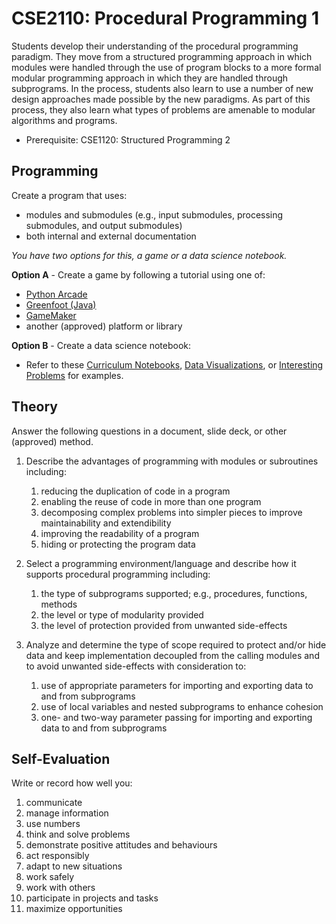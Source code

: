 # CSE2110: Procedural Programming 1

Students develop their understanding of the procedural programming paradigm. They move from a structured programming approach in which modules were handled through the use of program blocks to a more formal modular programming approach in which they are handled through subprograms. In the process, students also learn to use a number of new design approaches made possible by the new paradigms. As part of this process, they also learn what types of problems are amenable to modular algorithms and programs.

* Prerequisite: CSE1120: Structured Programming 2

## Programming

Create a program that uses:
* modules and submodules (e.g., input submodules, processing submodules, and output submodules)
* both internal and external documentation

*You have two options for this, a game or a data science notebook.*

**Option A** - Create a game by following a tutorial using one of:
* [Python Arcade](https://api.arcade.academy/en/latest)
* [Greenfoot (Java)](https://www.greenfoot.org)
* [GameMaker](https://gamemaker.io/en/gamemaker)
* another (approved) platform or library

**Option B** - Create a data science notebook:

* Refer to these [Curriculum Notebooks](https://github.com/callysto/curriculum-notebooks), [Data Visualizations](https://github.com/callysto/data-viz-of-the-week), or [Interesting Problems](https://github.com/callysto/interesting-problems) for examples.

## Theory

Answer the following questions in a document, slide deck, or other (approved) method.

1. Describe the advantages of programming with modules or subroutines including:
    1. reducing the duplication of code in a program
    1. enabling the reuse of code in more than one program
    1. decomposing complex problems into simpler pieces to improve maintainability and extendibility
    1. improving the readability of a program
    1. hiding or protecting the program data

1. Select a programming environment/language and describe how it supports procedural programming including:
    1. the type of subprograms supported; e.g., procedures, functions, methods
    1. the level or type of modularity provided
    1. the level of protection provided from unwanted side-effects

1. Analyze and determine the type of scope required to protect and/or hide data and keep implementation decoupled from the calling modules and to avoid unwanted side-effects with consideration to:
    1. use of appropriate parameters for importing and exporting data to and from subprograms
    1. use of local variables and nested subprograms to enhance cohesion
    1. one- and two-way parameter passing for importing and exporting data to and from subprograms

## Self-Evaluation

Write or record how well you:
1. communicate
1. manage information
1. use numbers
1. think and solve problems
1. demonstrate positive attitudes and behaviours
1. act responsibly
1. adapt to new situations
1. work safely
1. work with others
1. participate in projects and tasks
1. maximize opportunities
